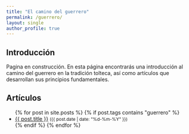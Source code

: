 ```yaml
---
title: "El camino del guerrero"
permalink: /guerrero/
layout: single
author_profile: true
---
```


<h2>Introducción</h2>
<p>
Pagina en construcción.
En esta página encontrarás una introducción al camino del guerrero en la tradición tolteca, así como artículos que desarrollan sus principios fundamentales.
</p>

<h2>Artículos</h2>
<ul>
{% for post in site.posts %}
  {% if post.tags contains "guerrero" %}
    <li><a href="{{ post.url }}">{{ post.title }}</a> <small>({{ post.date | date: "%d-%m-%Y" }})</small></li>
  {% endif %}
{% endfor %}
</ul>